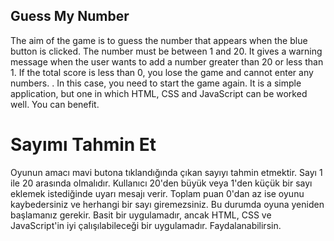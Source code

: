 ## Guess My Number
The aim of the game is to guess the number that appears when the blue button is clicked. The number must be between 1 and 20. It gives a warning message when the user wants to add a number greater than 20 or less than 1. If the total score is less than 0, you lose the game and cannot enter any numbers. . In this case, you need to start the game again. It is a simple application, but one in which HTML, CSS and JavaScript can be worked well. You can benefit.

# Sayımı Tahmin Et
Oyunun amacı mavi butona tıklandığında çıkan sayıyı tahmin etmektir. Sayı 1 ile 20 arasında olmalıdır. Kullanıcı 20'den büyük veya 1'den küçük bir sayı eklemek istediğinde uyarı mesajı verir. Toplam puan 0'dan az ise oyunu kaybedersiniz ve herhangi bir sayı giremezsiniz. Bu durumda oyuna yeniden başlamanız gerekir. Basit bir uygulamadır, ancak HTML, CSS ve JavaScript'in iyi çalışılabileceği bir uygulamadır. Faydalanabilirsin.
